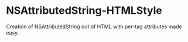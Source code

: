 NSAttributedString-HTMLStyle
============================

Creation of NSAttributedString out of HTML with per-tag attributes made easy.

